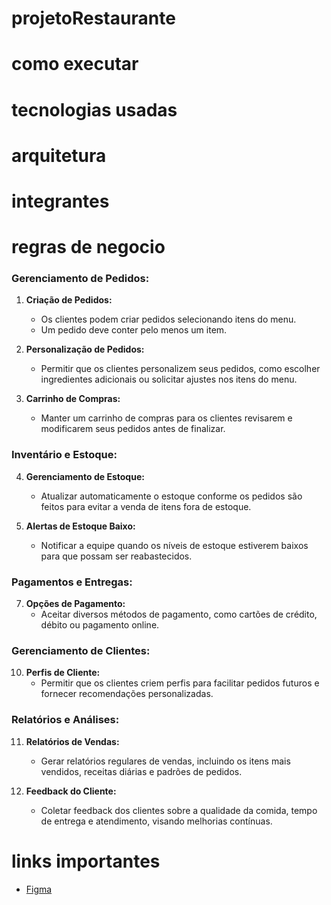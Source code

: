 # projetoRestaurante

# como executar

# tecnologias usadas

# arquitetura

# integrantes

# regras de negocio

### Gerenciamento de Pedidos:

1. **Criação de Pedidos:**
   - Os clientes podem criar pedidos selecionando itens do menu.
   - Um pedido deve conter pelo menos um item.

2. **Personalização de Pedidos:**
   - Permitir que os clientes personalizem seus pedidos, como escolher ingredientes adicionais ou solicitar ajustes nos itens do menu.

3. **Carrinho de Compras:**
   - Manter um carrinho de compras para os clientes revisarem e modificarem seus pedidos antes de finalizar.

### Inventário e Estoque:

4. **Gerenciamento de Estoque:**
   - Atualizar automaticamente o estoque conforme os pedidos são feitos para evitar a venda de itens fora de estoque.

5. **Alertas de Estoque Baixo:**
   - Notificar a equipe quando os níveis de estoque estiverem baixos para que possam ser reabastecidos.

### Pagamentos e Entregas:

7. **Opções de Pagamento:**
   - Aceitar diversos métodos de pagamento, como cartões de crédito, débito ou pagamento online.

### Gerenciamento de Clientes:

10. **Perfis de Cliente:**
    - Permitir que os clientes criem perfis para facilitar pedidos futuros e fornecer recomendações personalizadas.

### Relatórios e Análises:

11. **Relatórios de Vendas:**
    - Gerar relatórios regulares de vendas, incluindo os itens mais vendidos, receitas diárias e padrões de pedidos.

12. **Feedback do Cliente:**
    - Coletar feedback dos clientes sobre a qualidade da comida, tempo de entrega e atendimento, visando melhorias contínuas.


# links importantes

- [Figma](http://...)
